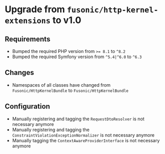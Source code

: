 # Upgrade from `fusonic/http-kernel-extensions` to v1.0

## Requirements
- Bumped the required PHP version from `>= 8.1` to `^8.2`
- Bumped the required Symfony version from `^5.4|^6.0` to `^6.3`

## Changes
- Namespaces of all classes have changed from `Fusonic/HttpKernelBundle` to `Fusonic/HttpKernelBundle`

## Configuration
- Manually registering and tagging the `RequestDtoResolver` is not necessary anymore
- Manually registering and tagging the `ConstraintViolationExceptionNormalizer` is not necessary anymore
- Manually tagging the `ContextAwareProviderInterface`  is not necessary anymore
